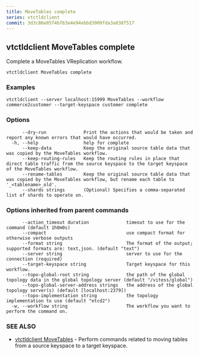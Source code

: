 ```yaml
---
title: MoveTables complete
series: vtctldclient
commit: 3d3c86e85f4bf63e4e94ebbd3909fda3a838f517
---
```

## vtctldclient MoveTables complete

Complete a MoveTables VReplication workflow.

```
vtctldclient MoveTables complete
```

### Examples

```
vtctldclient --server localhost:15999 MoveTables --workflow commerce2customer --target-keyspace customer complete
```

### Options

```
      --dry-run              Print the actions that would be taken and report any known errors that would have occurred.
  -h, --help                 help for complete
      --keep-data            Keep the original source table data that was copied by the MoveTables workflow.
      --keep-routing-rules   Keep the routing rules in place that direct table traffic from the source keyspace to the target keyspace of the MoveTables workflow.
      --rename-tables        Keep the original source table data that was copied by the MoveTables workflow, but rename each table to '_<tablename>_old'.
      --shards strings       (Optional) Specifies a comma-separated list of shards to operate on.
```

### Options inherited from parent commands

```
      --action_timeout duration              timeout to use for the command (default 1h0m0s)
      --compact                              use compact format for otherwise verbose outputs
      --format string                        The format of the output; supported formats are: text,json. (default "text")
      --server string                        server to use for the connection (required)
      --target-keyspace string               Target keyspace for this workflow.
      --topo-global-root string              the path of the global topology data in the global topology server (default "/vitess/global")
      --topo-global-server-address strings   the address of the global topology server(s) (default [localhost:2379])
      --topo-implementation string           the topology implementation to use (default "etcd2")
  -w, --workflow string                      The workflow you want to perform the command on.
```

### SEE ALSO

* [vtctldclient MoveTables](./vtctldclient_movetables/)	 - Perform commands related to moving tables from a source keyspace to a target keyspace.

